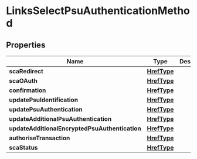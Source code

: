 
# LinksSelectPsuAuthenticationMethod

## Properties
Name | Type | Description | Notes
------------ | ------------- | ------------- | -------------
**scaRedirect** | [**HrefType**](HrefType.md) |  |  [optional]
**scaOAuth** | [**HrefType**](HrefType.md) |  |  [optional]
**confirmation** | [**HrefType**](HrefType.md) |  |  [optional]
**updatePsuIdentification** | [**HrefType**](HrefType.md) |  |  [optional]
**updatePsuAuthentication** | [**HrefType**](HrefType.md) |  |  [optional]
**updateAdditionalPsuAuthentication** | [**HrefType**](HrefType.md) |  |  [optional]
**updateAdditionalEncryptedPsuAuthentication** | [**HrefType**](HrefType.md) |  |  [optional]
**authoriseTransaction** | [**HrefType**](HrefType.md) |  |  [optional]
**scaStatus** | [**HrefType**](HrefType.md) |  |  [optional]



